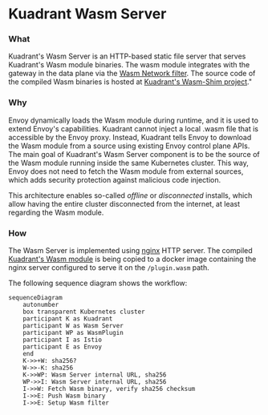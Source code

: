 # Kuadrant Wasm Server

### What

Kuadrant's Wasm Server is an HTTP-based static file server that serves
Kuadrant's Wasm module binaries. The wasm module integrates with the gateway in the data plane via
the [Wasm Network filter](https://www.envoyproxy.io/docs/envoy/latest/configuration/listeners/network_filters/wasm_filter).
The source code of the compiled Wasm binaries is hosted at
[Kuadrant's Wasm-Shim project](https://github.com/Kuadrant/wasm-shim)."

### Why

Envoy dynamically loads the Wasm module during runtime, and it is used to extend Envoy's
capabilities. Kuadrant cannot inject a local .wasm file that is accessible by the Envoy proxy.
Instead, Kuadrant tells Envoy to download the Wasm module from a source using existing
Envoy control plane APIs.
The main goal of Kuadrant's Wasm Server component is to be the source of the Wasm module running
inside the same Kubernetes cluster. This way, Envoy does not need to fetch the Wasm module from
external sources, which adds security protection against malicious code injection.

This architecture enables so-called *offline* or *disconnected* installs,
which allow having the entire cluster disconnected from the internet,
at least regarding the Wasm module.

### How

The Wasm Server is implemented using [nginx](https://nginx.org) HTTP server.
The compiled [Kuadrant's Wasm module](https://github.com/Kuadrant/wasm-shim) is being copied
to a docker image containing the nginx server configured to serve it on the `/plugin.wasm` path.

The following sequence diagram shows the workflow:

```mermaid
sequenceDiagram
    autonumber
    box transparent Kubernetes cluster
    participant K as Kuadrant
    participant W as Wasm Server
    participant WP as WasmPlugin
    participant I as Istio
    participant E as Envoy
    end
    K->>+W: sha256?
    W->>-K: sha256
    K->>WP: Wasm Server internal URL, sha256
    WP->>I: Wasm Server internal URL, sha256
    I->>W: Fetch Wasm binary, verify sha256 checksum
    I->>E: Push Wasm binary
    I->>E: Setup Wasm filter
```
